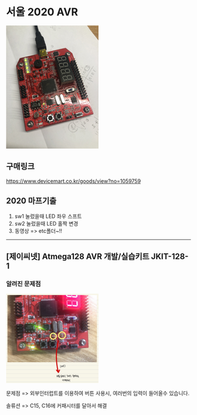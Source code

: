 # 서울 2020 AVR 

<img src = "./etc/m_2020.JPG" width="50%">

## 구매링크
https://www.devicemart.co.kr/goods/view?no=1059759

## 2020 마프기출
1. sw1 눌렀을때 LED 좌우 스프트
2. sw2 눌렀을때 LED 홀짝 변경
3. 동영상 => etc폴더~!!
---
## [제이씨넷] Atmega128 AVR 개발/실습키트 JKIT-128-1
### 알려진 문제점

<img src = "./etc/avrimg.jpg" width="50%">

문제점 => 외부인터럽트를 이용하여 버튼 사용시, 여러번의 입력이 들어올수 있습니다.

솔류션 => C15, C16에 커패시터를 달아서 해결
